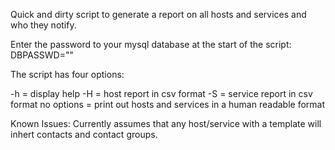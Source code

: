 Quick and dirty script to generate a report on all hosts and services and who they notify.

Enter the password to your mysql database at the start of the script:
DBPASSWD=""

The script has four options:

-h = display help
-H = host report in csv format
-S = service report in csv format
no options = print out hosts and services in a human readable format

Known Issues:
	Currently assumes that any host/service with a template will inhert contacts and contact groups.
